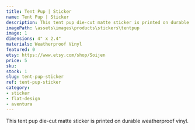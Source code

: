 ```yaml
---
title: Tent Pup | Sticker
name: Tent Pup | Sticker
description: This tent pup die-cut matte sticker is printed on durable weatherproof vinyl.
imagePath: \assets\images\products\stickers\tentpup
image: 1
dimensions: 4" x 2.4"
materials: Weatherproof Vinyl
featured: 0
etsy: https://www.etsy.com/shop/Soijen
price: 5
sku:
stock: 1
slug: tent-pup-sticker
ref: tent-pup-sticker
category:
- sticker
- flat-design
- aventura
---
```

This tent pup die-cut matte sticker is printed on durable weatherproof vinyl.
